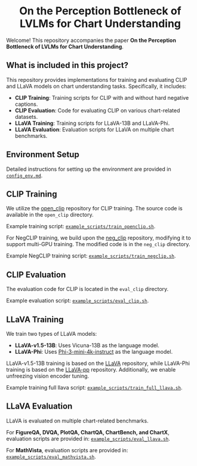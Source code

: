 


<div align="center">

# On the Perception Bottleneck of LVLMs for Chart Understanding

</div>

Welcome! This repository accompanies the paper **On the Perception Bottleneck of LVLMs for Chart Understanding**.

## What is included in this project?

This repository provides implementations for training and evaluating CLIP and LLaVA models on chart understanding tasks. Specifically, it includes:

- **CLIP Training**: Training scripts for CLIP with and without hard negative captions.
- **CLIP Evaluation**: Code for evaluating CLIP on various chart-related datasets.
- **LLaVA Training**: Training scripts for LLaVA-13B and LLaVA-Phi.
- **LLaVA Evaluation**: Evaluation scripts for LLaVA on multiple chart benchmarks.

## Environment Setup

Detailed instructions for setting up the environment are provided in [`config_env.md`](https://github.com/hkust-nlp/Vision4Chart/blob/main/config_env.md).

## CLIP Training

We utilize the [open_clip](https://github.com/mlfoundations/open_clip) repository for CLIP training. The source code is available in the `open_clip` directory.

Example training script: [`example_scripts/train_openclip.sh`](https://github.com/hkust-nlp/Vision4Chart/blob/main/example_scripts/train_openclip.sh).

For NegCLIP training, we build upon the [neg_clip](https://github.com/vinid/neg_clip) repository, modifying it to support multi-GPU training. The modified code is in the `neg_clip` directory.

Example NegCLIP training script: [`example_scripts/train_negclip.sh`](https://github.com/hkust-nlp/Vision4Chart/blob/main/example_scripts/train_negclip.sh).

## CLIP Evaluation

The evaluation code for CLIP is located in the `eval_clip` directory.

Example evaluation script: [`example_scripts/eval_clip.sh`](https://github.com/hkust-nlp/Vision4Chart/blob/main/example_scripts/eval_clip.sh).

## LLaVA Training

We train two types of LLaVA models:
- **LLaVA-v1.5-13B**: Uses Vicuna-13B as the language model.
- **LLaVA-Phi**: Uses [Phi-3-mini-4k-instruct](https://huggingface.co/microsoft/Phi-3-mini-4k-instruct) as the language model.

LLaVA-v1.5-13B training is based on the [LLaVA](https://github.com/haotian-liu/LLaVA?tab=readme-ov-file) repository, while LLaVA-Phi training is based on the [LLaVA-pp](https://github.com/mbzuai-oryx/LLaVA-pp) repository. Additionally, we enable unfreezing vision encoder tuning.

Example training full llava script: [`example_scripts/train_full_llava.sh`](https://github.com/hkust-nlp/Vision4Chart/blob/main/example_scripts/train_full_llava.sh).

## LLaVA Evaluation

LLaVA is evaluated on multiple chart-related benchmarks.

For **FigureQA, DVQA, PlotQA, ChartQA, ChartBench, and ChartX**, evaluation scripts are provided in: [`example_scripts/eval_llava.sh`](https://github.com/hkust-nlp/Vision4Chart/blob/main/example_scripts/eval_llava.sh).

For **MathVista**, evaluation scripts are provided in: [`example_scripts/eval_mathvista.sh`](https://github.com/hkust-nlp/Vision4Chart/blob/main/example_scripts/eval_mathvista.sh).

